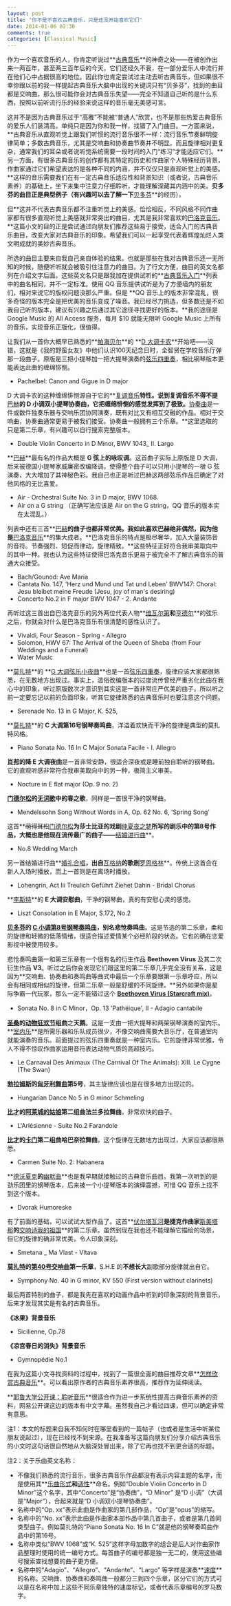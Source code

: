 ```yaml
---
layout: post
title: "你不是不喜欢古典音乐，只是还没开始喜欢它们"
date: 2014-01-06 02:30
comments: true
categories: [Classical Music]
---
```


作为一个喜欢音乐的人，你肯定听说过**[古典音乐](http://zh.wikipedia.org/wiki/古典音乐)**的神奇之处——在被创作出来一两百年，甚至两三百年后的今天，它们还经久不衰，在一部分爱乐人中流行并在他们心中占据很高的地位。因此你也肯定尝试过主动去听古典音乐，但如果很不幸你跟以前的我一样提起古典音乐大脑中出现的关键词只有“贝多芬”，找到的曲目都是交响曲，那么很可能你会对古典音乐失望——完全不知道自己听的是什么东西，按照以前听流行乐的经验来说这样的音乐毫无美感可言。

这并不是因为古典音乐过于“高雅”不能被“普通人”欣赏，也不是那些热爱古典音乐的爱乐人们装清高。单纯只是因为你和我一样，找错了入门曲目。一方面来说，**古典音乐从直观听觉上跟我们听惯的流行音乐很不一样：流行音乐节奏鲜明旋律简单；多数古典音乐，尤其是交响曲和协奏曲节奏并不明显，而且旋律相对更复杂，通常我们的耳朵或者说听觉系统需要一段时间的入门“练习”才能适应它们。**另一方面，有很多古典音乐的创作都有其特定的历史和作曲家个人特殊经历背景，作曲家通过它们希望表达的是各种不同的内涵，并不仅仅只是直观听觉上的美感。**这样的音乐需要我们在有一定古典音乐适应性和背景知识（或者说，古典音乐素养）的基础上，坐下来集中注意力仔细聆听，才能理解深藏其内涵中的美。**贝多芬的曲目正是典型例子（有兴趣可以去了解一下**[贝多芬](http://zh.wikipedia.org/wiki/路德维希·范·贝多芬)**的经历）。

但**这并不代表古典音乐都不注重听觉上的美感。恰恰相反，不同风格不同作曲家都有很多直观听觉上美感就非常突出的曲目，尤其是我非常喜欢的[巴洛克音乐](http://zh.wikipedia.org/wiki/巴洛克音乐)。**这篇小文的目的正是尝试通过向朋友们推荐这些易于接受，适合入门的古典音乐曲目，改变大家对古典音乐的印象。希望我们可以一起享受代表着辉煌灿烂人类文明成就的美妙古典音乐。

所选的曲目主要来自我自己亲自体验的结果。也就是那些在我对古典音乐还一无所知的时候，随便听听就会被吸引住注意力的曲目。为了行文方便，曲目的英文名都列在介绍文字后面。这些英文名只是跟我加在提供试听的**[古典音乐入门](http://y.qq.com/#type=mymusic&p=album_detail.html%3Fuin%3D3466469%26dirid%3D2%26nick%3D%2520%26pageuin%3D3466469)**列表中的曲名相同，并不一定标准。使用 QQ 音乐提供试听是为了方便墙内的朋友们，相对来说它的版权问题没那么严重。但是 **QQ 音乐上的版本非常混乱，很多奇怪的版本完全是把优美的音乐变成了噪音。我已经尽力挑选，但多数还是不如我自己听的版本，建议有兴趣之后通过其它途径寻找更好的版本。**我的途径是 Google Music 的 All Access 服务，每月 $10 就能无限听 Google Music 上所有的音乐，实现音乐正版化，很值得。

让我们从一首你大概早已熟悉的**[帕海贝尔](http://zh.wikipedia.org/wiki/约翰·帕赫贝尔)**的 **[D 大调卡农](http://zh.wikipedia.org/wiki/卡農_%28帕海貝爾%29)**开始吧——没错，这就是《我的野蛮女友》中他们认识100天纪念日时，全智贤在学校音乐厅弹那一段曲子。原版是三把小提琴加一把大提琴演奏的[弦乐四重奏](http://zh.wikipedia.org/wiki/弦乐四重奏)，相比钢琴版本更能表达此曲的缠绵悱恻。

* Pachelbel: Canon and Gigue in D major

D 大调卡农的这种缠绵悱恻源自于它的**[复调音乐](http://zh.wikipedia.org/zh-cn/複音音樂)**特性。说到复调音乐不得不提**[巴赫](http://zh.wikipedia.org/wiki/约翰·塞巴斯蒂安·巴赫)**的 **D 小调双小提琴协奏曲**，它把缠绵悱恻的感觉发挥到了极致。**[协奏曲](http://zh.wikipedia.org/wiki/协奏曲)是一件或数件独奏乐器与交响乐团协同演奏，既有对比又有相互交融的作品。相对于交响曲，协奏曲通常更易于被我们接受。协奏曲一般拥有三个乐章。**这里选取的只是第二乐章，有兴趣可以自行搜索完整版本。

* Double Violin Concerto in D Minor, BWV 1043_ II. Largo

**[巴赫](http://zh.wikipedia.org/wiki/约翰·塞巴斯蒂安·巴赫)**最有名的作品大概是 **G 弦上的咏叹调**。这首曲子实际上原版是 D 大调，后来被德国小提琴家威廉密改编降调，使得整个曲子可以只用小提琴的一根 G 弦演奏，大大增加了其神秘色彩。我自己也正是听过巴赫这两部弦乐作品后确定了对他风格的无比喜爱。

* Air - Orchestral Suite No. 3 in D major, BWV 1068.
* Air on a G string （正确写法应该是 Air on the G string，QQ 音乐的版本实在太混乱。）

列表中还有三首**[巴赫](http://zh.wikipedia.org/wiki/约翰·塞巴斯蒂安·巴赫)**的曲子也都非常优美。我如此喜欢巴赫绝非偶然，因为他是**[巴洛克音乐](http://zh.wikipedia.org/wiki/巴洛克音乐)**的集大成者。**巴洛克音乐的特点是极尽奢华，加入大量装饰音的音符。节奏强烈、短促而律动，旋律精致。**这些特征正好符合我审美取向中的其中一种。我也认为这些特征使得巴洛克音乐更易于被完全不了解古典音乐的普通大众接受。

* Bach/Gounod: Ave Maria
* Cantata No. 147, 'Herz und Mund und Tat und Leben' BWV147: Choral: Jesu bleibet meine Freude (Jesu, joy of man's desiring)
* Concerto No.2 in F major BWV 1047 - 2. Andante

再听过这三首出自巴洛克音乐的另外两位代表人物**[维瓦尔第](http://zh.wikipedia.org/wiki/安东尼奥·维瓦尔第)**和**[亨德尔](http://zh.wikipedia.org/wiki/格奥尔格·弗里德里希·亨德尔)**的弦乐之后，你就会对什么是巴洛克音乐有很清楚的感性认识了。

* Vivaldi, Four Season - Spring - Allegro
* Solomon, HWV 67: The Arrival of the Queen of Sheba (from Four Weddings and a Funeral)
* Water Music

**[莫扎特](http://zh.wikipedia.org/wiki/莫扎特)**的 **[G 大调弦乐小夜曲](http://zh.wikipedia.org/wiki/第13号小夜曲_%28莫扎特%29)**也是一首[弦乐四重奏](http://zh.wikipedia.org/wiki/弦乐四重奏)，旋律应该大家都很熟悉，在无数地方出现过。事实上，滥俗改编版本的过度流传曾经严重劣化此曲在我心中的印象，听过原版数次才意识到其实这是一首非常庄严优美的曲子。所以听之前一定要忘记以前的负面印象，听其它旋律熟悉的古典音乐时也要注意这个问题。

* Serenade No. 13 in G Major, K. 525,

**[莫扎特](http://zh.wikipedia.org/wiki/莫扎特)**的 **C 大调第16号钢琴奏鸣曲**，洋溢着欢快而干净的旋律是典型的莫扎特风格。

* Piano Sonata No. 16 In C Major Sonata Facile - I. Allegro

**[肖邦](http://zh.wikipedia.org/wiki/肖邦)**的**降 E 大调夜曲**是一首非常安静，很适合深夜或是睡前独自聆听的钢琴曲。它的直观听感非常符合我审美取向中的另一种，极简主义审美。

* Nocture in E flat major (Op. 9 no. 2)

**[门德尔松](http://zh.wikipedia.org/wiki/孟德爾頌)**的**[无词歌](http://zh.wikipedia.org/wiki/無言歌)**中的**春之歌**，同样是一首很干净的钢琴曲。

* Mendelssohn Song Without Words in A, Op. 62 No. 6, 'Spring Song'

这首**~~萌得耳松~~[门德尔松](http://zh.wikipedia.org/wiki/孟德爾頌)**为莎士比亚的戏剧**[仲夏夜之梦](http://zh.wikipedia.org/wiki/仲夏夜之梦)**所写的剧乐中的第8号作品，大概也是他现在流传最广的曲子——**[结婚进行曲](http://zh.wikipedia.org/wiki/結婚進行曲_%28孟德爾頌%29)**。

* No.8 Wedding March

另一首结婚进行曲**[婚礼合唱](http://zh.wikipedia.org/wiki/婚礼合唱)**，出自**[瓦格纳](http://zh.wikipedia.org/wiki/理查德·瓦格纳)**的歌剧**[罗恩格林](http://zh.wikipedia.org/wiki/罗恩格林)**。传统上这首会在新人入场时播放，而上一首则是在离场时播放。

* Lohengrin, Act Iii Treulich Geführt Ziehet Dahin - Bridal Chorus

**[李斯特](http://zh.wikipedia.org/wiki/弗朗茨·李斯特)**的 **E 大调安慰曲**，干净的钢琴曲，真的有安慰心灵的感觉。

* Liszt Consolation in E Major, S.172, No.2

**[贝多芬](http://zh.wikipedia.org/wiki/路德维希·范·贝多芬)**的 **[C 小调第8号钢琴奏鸣曲](http://zh.wikipedia.org/wiki/第8钢琴奏鸣曲_%28贝多芬%29)**，别名**悲怆奏鸣曲**。这是节选的第二乐章，柔和的旋律和轻微的低落情绪，很适合描述爱情某个必经阶段的状态。它也的确在恋爱影视中被使用较多。

悲怆奏鸣曲第一和第三乐章有一个很有名的衍生作品 **Beethoven Virus** 及其二次衍生作品 **V3**。听过之后你会发现它们跟这里的第二乐章几乎完全没有关系，这是因为**交响曲、协奏曲和奏鸣曲等曲式中最后一个乐章要跟第一乐章呼应，所以会有相同或相似的旋律，但第二乐章一般是舒缓的不同旋律。**另外如果你是星际争霸一代玩家，那么一定不能错过这个 **[Beethoven Virus (Starcraft mix)](https://dl.dropboxusercontent.com/u/3684228/Music/Beethoven%20Virus%20%28Starcraft%20mix%29.mp3)**。

* Sonata No. 8 in C Minor，Op. 13 'Pathéique', II - Adagio cantabile

**[圣桑](http://zh.wikipedia.org/wiki/卡米爾·聖桑)**的**[动物狂欢节](http://zh.wikipedia.org/wiki/動物狂歡節)组曲**之**天鹅**。这是一支由一把大提琴和两架钢琴演奏的室内乐。**[室内乐](http://zh.wikipedia.org/wiki/室内乐)**是所需乐器和乐队成员很少，不像交响曲需要大音乐厅，在普通室内就能演奏的音乐。前面提过的弦乐四重奏就是一种室内乐。它的旋律非常优雅，令人不得不惊叹作曲家运用音符表达动物气质的高超技巧。

* Le Carnaval Des Animaux (The Carnival Of The Animals): XIII. Le Cygne (The Swan)

**[勃拉姆斯](http://zh.wikipedia.org/wiki/约翰内斯·勃拉姆斯)**的**[匈牙利舞曲](http://zh.wikipedia.org/wiki/匈牙利舞曲)第5号**，其主旋律应该也是在很多地方出现过的。

* Hungarian Dance No 5 in G minor Schmeling

**[比才](http://zh.wikipedia.org/wiki/乔治·比才)**的**[阿莱城的姑娘](http://zh.wikipedia.org/wiki/阿莱城的姑娘)第二组曲法兰多拉舞曲**，非常欢快的曲子。

* L'Arlésienne - Suite No.2 Farandole

**[比才](http://zh.wikipedia.org/wiki/乔治·比才)**的**[卡门](http://zh.wikipedia.org/wiki/卡门)第二组曲哈巴奈拉舞曲**，这个旋律在无数地方出现过，大家应该都很熟悉。

* Carmen Suite No. 2: Habanera

**[德沃夏克](http://zh.wikipedia.org/wiki/德沃夏克)**的**[幽默曲](http://zh.wikipedia.org/zh/幽默曲)**也是我早期就接触过的古典音乐曲目。我第一次听到的是劲乐团里的钢琴版本，后来被一个小提琴版本的演绎震撼，可惜 QQ 音乐上找不到这个版本。

* Dvorak Humoreske

有了前面的基础，可以试试大型作品了。这首**[伏尔塔瓦河](http://zh.wikipedia.org/wiki/我的祖國_%28史麥塔納%29#.E4.BC.8F.E5.B0.94.E5.A1.94.E7.93.A6.E6.B2.B3)**是捷克作曲家**[斯美塔那](http://zh.wikipedia.org/wiki/贝多伊齐·斯美塔那)**的**[交响诗](http://zh.wikipedia.org/wiki/交响诗)[我的祖国](http://zh.wikipedia.org/wiki/我的祖國_%28史麥塔納%29)**的第二乐章。虽然到现在我也还不能理解它描绘的场景，但它的旋律的确非常优美，令人印象深刻。

* Smetana _ Ma Vlast - Vltava

**[莫扎特](http://zh.wikipedia.org/wiki/莫扎特)**的**[第40号交响曲](http://zh.wikipedia.org/wiki/第40號交響曲_%28莫扎特%29)第一乐章**，S.H.E 的**不想长大**副歌部分旋律就出自它。

* Symphony No. 40 in G minor, KV 550 (First version without clarinets)

最后两首特别的曲子，都是我先在喜欢的动画作品中听到的印象深刻的背景音乐，后来才发现其实是有名的古典音乐。

**《冰果》背景音乐**

* Sicilienne, Op.78

**《凉宫春日的消失》背景音乐**

* Gymnopédie No.1

在我为这篇小文寻找资料的过程中，找到了一篇很全面的曲目推荐文章**[怎样欣赏古典音乐](http://music.douban.com/review/2943176/)**。可以看出原作者的古典音乐素养很高，推荐作为延伸阅读。

**[耶鲁大学公开课：聆听音乐](http://v.163.com/special/listeningtomusic/)**很适合作为进一步系统性提高古典音乐素养的资料，网易公开课这边的版本有中文字幕。虽然我自己才看过四课，但可以确定非常有意思。

注1：本文的标题来自我不知何时在哪里看到的一篇帖子（也或者是生活中听某位朋友说起过），现在已经找不到来源。在我准备写这篇向朋友们分享介绍古典音乐的小文时这句话很自然地从大脑深处冒出来，除了它再也找不到更合适的标题。

注2：关于乐曲英文名称：

* 不像我们熟悉的流行音乐，很多古典音乐作品都没有表示内容主题的名字，而是使用其**[乐曲形式](http://zh.wikipedia.org/wiki/Category:樂曲形式)**和**[调性](http://zh.wikipedia.org/wiki/调性)**命名。例如“Double Violin Concerto in D Minor”这个名字，其中“Concerto”是“协奏曲”，“D Minor” 是“D 小调”（大调是“Major”），合起来就是“D 小调双小提琴协奏曲”。
* 名称中的“Op. xx”表示此曲是作曲家的第几部作品，“Op”是“opus”的缩写。
* 名称中的“No. xx”表示此曲是作曲家本部作品中第几首曲子，或者是第几首同类型曲子。例如莫扎特的“Piano Sonata No. 16 In C”就是他的钢琴奏鸣曲作品中的第16号。
* 名称中类似“BWV 1068”或“K. 525”这样字母加数字的组合是后人对作曲家作品整理时使用的统一编号方式。每首曲子的编号都是独一无二的，使用这些编号搜索查找想要的曲子更方便。
* 名称中的“Adagio”、“Allegro”、“Andante”、“Largo” 等字样是演奏**[速度](http://zh.wikipedia.org/wiki/速度_%28音樂%29#.E7.BE.A9.E5.A4.A7.E5.88.A9.E8.AA.9E.E9.80.9F.E5.BA.A6.E7.94.A8.E8.A9.9E)**的名称。交响曲、协奏曲和奏鸣曲一般都分三到四个乐章，区分它们的方式可以是在名称中加上这些不同乐章独特的速度标记，或者代表乐章编号的罗马数字。
